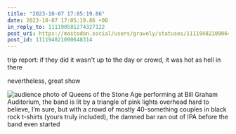```yaml
---
title: "2023-10-07 17:05:19.86"
date: 2023-10-07 17:05:19.86 +00
in_reply_to: 111190581274327122
post_uri: https://mastodon.social/users/gravely/statuses/111194821090648314
post_id: 111194821090648314
---
```

trip report: if they did it wasn't up to the day or crowd, it was hot as hell in there

nevertheless, great show


![audience photo of Queens of the Stone Age performing at Bill Graham Auditorium, the band is lit by a triangle of pink lights overhead hard to believe, I’m sure, but with a crowd of mostly 40-something couples in black rock t-shirts (yours truly included), the damned bar ran out of IPA before the band even started](/images/111194820778343560.jpeg)

